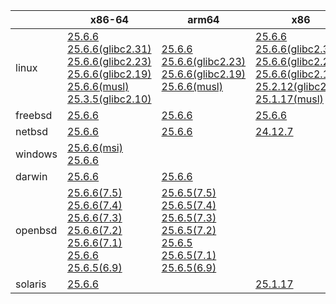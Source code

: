 ||x86-64|arm64|x86|ppc64le|armv7|armel|
| --- | --- | --- | --- | --- | --- | --- |
|linux|[25.6.6](https://github.com/roswell/sbcl_head/releases/download/25.6.6/sbcl-25.6.6-x86-64-linux-binary.tar.bz2)<br />[25.6.6(glibc2.31)](https://github.com/roswell/sbcl_head/releases/download/25.6.6/sbcl-25.6.6-x86-64-linux-glibc2.31-binary.tar.bz2)<br />[25.6.6(glibc2.23)](https://github.com/roswell/sbcl_head/releases/download/25.6.6/sbcl-25.6.6-x86-64-linux-glibc2.23-binary.tar.bz2)<br />[25.6.6(glibc2.19)](https://github.com/roswell/sbcl_head/releases/download/25.6.6/sbcl-25.6.6-x86-64-linux-glibc2.19-binary.tar.bz2)<br />[25.6.6(musl)](https://github.com/roswell/sbcl_head/releases/download/25.6.6/sbcl-25.6.6-x86-64-linux-musl-binary.tar.bz2)<br />[25.3.5(glibc2.10)](https://github.com/roswell/sbcl_head/releases/download/25.3.5/sbcl-25.3.5-x86-64-linux-glibc2.10-binary.tar.bz2)<br />|[25.6.6](https://github.com/roswell/sbcl_head/releases/download/25.6.6/sbcl-25.6.6-arm64-linux-binary.tar.bz2)<br />[25.6.6(glibc2.23)](https://github.com/roswell/sbcl_head/releases/download/25.6.6/sbcl-25.6.6-arm64-linux-glibc2.23-binary.tar.bz2)<br />[25.6.6(glibc2.19)](https://github.com/roswell/sbcl_head/releases/download/25.6.6/sbcl-25.6.6-arm64-linux-glibc2.19-binary.tar.bz2)<br />[25.6.6(musl)](https://github.com/roswell/sbcl_head/releases/download/25.6.6/sbcl-25.6.6-arm64-linux-musl-binary.tar.bz2)<br />|[25.6.6](https://github.com/roswell/sbcl_head/releases/download/25.6.6/sbcl-25.6.6-x86-linux-binary.tar.bz2)<br />[25.6.6(glibc2.31)](https://github.com/roswell/sbcl_head/releases/download/25.6.6/sbcl-25.6.6-x86-linux-glibc2.31-binary.tar.bz2)<br />[25.6.6(glibc2.23)](https://github.com/roswell/sbcl_head/releases/download/25.6.6/sbcl-25.6.6-x86-linux-glibc2.23-binary.tar.bz2)<br />[25.6.6(glibc2.19)](https://github.com/roswell/sbcl_head/releases/download/25.6.6/sbcl-25.6.6-x86-linux-glibc2.19-binary.tar.bz2)<br />[25.2.12(glibc2.10)](https://github.com/roswell/sbcl_head/releases/download/25.2.12/sbcl-25.2.12-x86-linux-glibc2.10-binary.tar.bz2)<br />[25.1.17(musl)](https://github.com/roswell/sbcl_head/releases/download/25.1.17/sbcl-25.1.17-x86-linux-musl-binary.tar.bz2)<br />|[25.6.6](https://github.com/roswell/sbcl_head/releases/download/25.6.6/sbcl-25.6.6-ppc64le-linux-binary.tar.bz2)<br />[25.6.6(glibc2.23)](https://github.com/roswell/sbcl_head/releases/download/25.6.6/sbcl-25.6.6-ppc64le-linux-glibc2.23-binary.tar.bz2)<br />[25.6.6(glibc2.19)](https://github.com/roswell/sbcl_head/releases/download/25.6.6/sbcl-25.6.6-ppc64le-linux-glibc2.19-binary.tar.bz2)<br />|[25.6.5](https://github.com/roswell/sbcl_head/releases/download/25.6.5/sbcl-25.6.5-armv7-linux-binary.tar.bz2)<br />|[25.1.17](https://github.com/roswell/sbcl_head/releases/download/25.1.17/sbcl-25.1.17-armel-linux-binary.tar.bz2)<br />|
|freebsd|[25.6.6](https://github.com/roswell/sbcl_head/releases/download/25.6.6/sbcl-25.6.6-x86-64-freebsd-binary.tar.bz2)<br />|[25.6.6](https://github.com/roswell/sbcl_head/releases/download/25.6.6/sbcl-25.6.6-arm64-freebsd-binary.tar.bz2)<br />|[25.6.6](https://github.com/roswell/sbcl_head/releases/download/25.6.6/sbcl-25.6.6-x86-freebsd-binary.tar.bz2)<br />||||
|netbsd|[25.6.6](https://github.com/roswell/sbcl_head/releases/download/25.6.6/sbcl-25.6.6-x86-64-netbsd-binary.tar.bz2)<br />|[25.6.6](https://github.com/roswell/sbcl_head/releases/download/25.6.6/sbcl-25.6.6-arm64-netbsd-binary.tar.bz2)<br />|[24.12.7](https://github.com/roswell/sbcl_head/releases/download/24.12.7/sbcl-24.12.7-x86-netbsd-binary.tar.bz2)<br />||||
|windows|[25.6.6(msi)](https://github.com/roswell/sbcl_head/releases/download/25.6.6/sbcl-25.6.6-x86-64-windows-binary.msi)<br />[25.6.6](https://github.com/roswell/sbcl_head/releases/download/25.6.6/sbcl-25.6.6-x86-64-windows-binary.tar.bz2)<br />||||||
|darwin|[25.6.6](https://github.com/roswell/sbcl_head/releases/download/25.6.6/sbcl-25.6.6-x86-64-darwin-binary.tar.bz2)<br />|[25.6.6](https://github.com/roswell/sbcl_head/releases/download/25.6.6/sbcl-25.6.6-arm64-darwin-binary.tar.bz2)<br />|||||
|openbsd|[25.6.6(7.5)](https://github.com/roswell/sbcl_head/releases/download/25.6.6/sbcl-25.6.6-x86-64-openbsd-7.5-binary.tar.bz2)<br />[25.6.6(7.4)](https://github.com/roswell/sbcl_head/releases/download/25.6.6/sbcl-25.6.6-x86-64-openbsd-7.4-binary.tar.bz2)<br />[25.6.6(7.3)](https://github.com/roswell/sbcl_head/releases/download/25.6.6/sbcl-25.6.6-x86-64-openbsd-7.3-binary.tar.bz2)<br />[25.6.6(7.2)](https://github.com/roswell/sbcl_head/releases/download/25.6.6/sbcl-25.6.6-x86-64-openbsd-7.2-binary.tar.bz2)<br />[25.6.6(7.1)](https://github.com/roswell/sbcl_head/releases/download/25.6.6/sbcl-25.6.6-x86-64-openbsd-7.1-binary.tar.bz2)<br />[25.6.6](https://github.com/roswell/sbcl_head/releases/download/25.6.6/sbcl-25.6.6-x86-64-openbsd-binary.tar.bz2)<br />[25.6.5(6.9)](https://github.com/roswell/sbcl_head/releases/download/25.6.5/sbcl-25.6.5-x86-64-openbsd-6.9-binary.tar.bz2)<br />|[25.6.5(7.5)](https://github.com/roswell/sbcl_head/releases/download/25.6.5/sbcl-25.6.5-arm64-openbsd-7.5-binary.tar.bz2)<br />[25.6.5(7.4)](https://github.com/roswell/sbcl_head/releases/download/25.6.5/sbcl-25.6.5-arm64-openbsd-7.4-binary.tar.bz2)<br />[25.6.5(7.3)](https://github.com/roswell/sbcl_head/releases/download/25.6.5/sbcl-25.6.5-arm64-openbsd-7.3-binary.tar.bz2)<br />[25.6.5(7.2)](https://github.com/roswell/sbcl_head/releases/download/25.6.5/sbcl-25.6.5-arm64-openbsd-7.2-binary.tar.bz2)<br />[25.6.5](https://github.com/roswell/sbcl_head/releases/download/25.6.5/sbcl-25.6.5-arm64-openbsd-binary.tar.bz2)<br />[25.6.5(7.1)](https://github.com/roswell/sbcl_head/releases/download/25.6.5/sbcl-25.6.5-arm64-openbsd-7.1-binary.tar.bz2)<br />[25.6.5(6.9)](https://github.com/roswell/sbcl_head/releases/download/25.6.5/sbcl-25.6.5-arm64-openbsd-6.9-binary.tar.bz2)<br />|||||
|solaris|[25.6.6](https://github.com/roswell/sbcl_head/releases/download/25.6.6/sbcl-25.6.6-x86-64-solaris-binary.tar.bz2)<br />||[25.1.17](https://github.com/roswell/sbcl_head/releases/download/25.1.17/sbcl-25.1.17-x86-solaris-binary.tar.bz2)<br />||||
